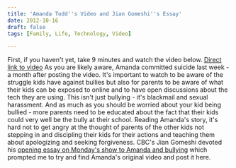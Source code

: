 ```yaml
---
title: 'Amanda Todd''s Video and Jian Gomeshi''s Essay'
date: 2012-10-16
draft: false
tags: [Family, Life, Technology, Video]

---
```


First, if you haven't yet, take 9 minutes and watch the video below. [Direct link to video](http://www.youtube.com/watch?v=vOHXGNx-E7E) As you are likely aware, Amanda committed suicide last week - a month after posting the video. It's important to watch to be aware of the struggle kids have against bullies but also for parents to be aware of what their kids can be exposed to online and to have open discussions about the tech they are using. This isn't just bullying - it's blackmail and sexual harassment. And as much as you should be worried about your kid being bullied - more parents need to be educated about the fact that their kids could very well be the bully at their school. Reading Amanda's story, it's hard not to get angry at the thought of parents of the other kids not stepping in and discipling their kids for their actions and teaching them about apologizing and seeking forgiveness. CBC's Jian Gomeshi devoted his [opening essay on Monday's show to Amanda and bullying](http://www.cbc.ca/q/blog/2012/10/15/jians-essay-amanda-todd-and-bullying/) which prompted me to try and find Amanda's original video and post it here.